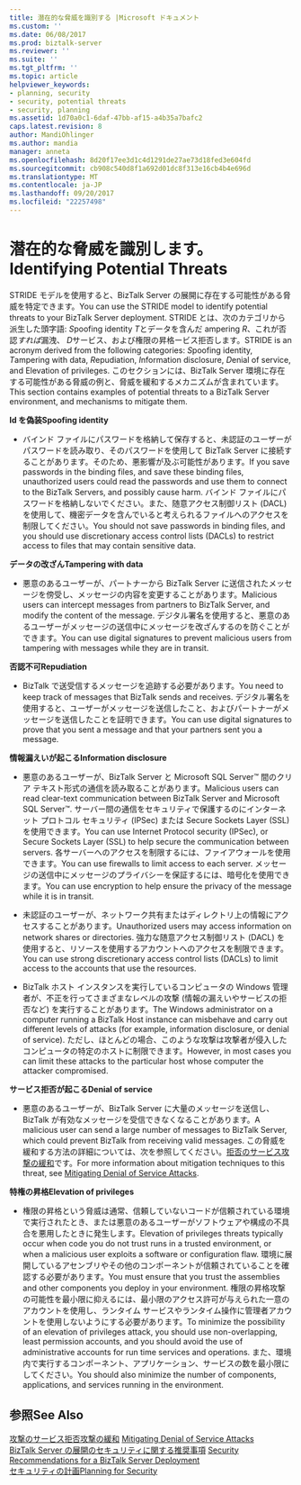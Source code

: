 ```yaml
---
title: 潜在的な脅威を識別する |Microsoft ドキュメント
ms.custom: ''
ms.date: 06/08/2017
ms.prod: biztalk-server
ms.reviewer: ''
ms.suite: ''
ms.tgt_pltfrm: ''
ms.topic: article
helpviewer_keywords:
- planning, security
- security, potential threats
- security, planning
ms.assetid: 1d70a0c1-6daf-47bb-af15-a4b35a7bafc2
caps.latest.revision: 8
author: MandiOhlinger
ms.author: mandia
manager: anneta
ms.openlocfilehash: 8d20f17ee3d1c4d1291de27ae73d18fed3e604fd
ms.sourcegitcommit: cb908c540d8f1a692d01dc8f313e16cb4b4e696d
ms.translationtype: MT
ms.contentlocale: ja-JP
ms.lasthandoff: 09/20/2017
ms.locfileid: "22257498"
---
```

# <a name="identifying-potential-threats"></a><span data-ttu-id="66885-102">潜在的な脅威を識別します。</span><span class="sxs-lookup"><span data-stu-id="66885-102">Identifying Potential Threats</span></span>
<span data-ttu-id="66885-103">STRIDE モデルを使用すると、BizTalk Server の展開に存在する可能性がある脅威を特定できます。</span><span class="sxs-lookup"><span data-stu-id="66885-103">You can use the STRIDE model to identify potential threats to your BizTalk Server deployment.</span></span> <span data-ttu-id="66885-104">STRIDE とは、次のカテゴリから派生した頭字語: *S*poofing identity *T*とデータを含んだ ampering *R*、これが否認*すれば*漏洩、 *D*サービス、および権限の昇格ービス拒否します。</span><span class="sxs-lookup"><span data-stu-id="66885-104">STRIDE is an acronym derived from the following categories: *S*poofing identity, *T*ampering with data, *R*epudiation, *I*nformation disclosure, *D*enial of service, and Elevation of privileges.</span></span> <span data-ttu-id="66885-105">このセクションには、BizTalk Server 環境に存在する可能性がある脅威の例と、脅威を緩和するメカニズムが含まれています。</span><span class="sxs-lookup"><span data-stu-id="66885-105">This section contains examples of potential threats to a BizTalk Server environment, and mechanisms to mitigate them.</span></span>  
  
 <span data-ttu-id="66885-106">**Id を偽装**</span><span class="sxs-lookup"><span data-stu-id="66885-106">**Spoofing identity**</span></span>  
  
-   <span data-ttu-id="66885-107">バインド ファイルにパスワードを格納して保存すると、未認証のユーザーがパスワードを読み取り、そのパスワードを使用して BizTalk Server に接続することがあります。そのため、悪影響が及ぶ可能性があります。</span><span class="sxs-lookup"><span data-stu-id="66885-107">If you save passwords in the binding files, and save these binding files, unauthorized users could read the passwords and use them to connect to the BizTalk Servers, and possibly cause harm.</span></span> <span data-ttu-id="66885-108">バインド ファイルにパスワードを格納しないでください。また、随意アクセス制御リスト (DACL) を使用して、機密データを含んでいると考えられるファイルへのアクセスを制限してください。</span><span class="sxs-lookup"><span data-stu-id="66885-108">You should not save passwords in binding files, and you should use discretionary access control lists (DACLs) to restrict access to files that may contain sensitive data.</span></span>  
  
 <span data-ttu-id="66885-109">**データの改ざん**</span><span class="sxs-lookup"><span data-stu-id="66885-109">**Tampering with data**</span></span>  
  
-   <span data-ttu-id="66885-110">悪意のあるユーザーが、パートナーから BizTalk Server に送信されたメッセージを傍受し、メッセージの内容を変更することがあります。</span><span class="sxs-lookup"><span data-stu-id="66885-110">Malicious users can intercept messages from partners to BizTalk Server, and modify the content of the message.</span></span> <span data-ttu-id="66885-111">デジタル署名を使用すると、悪意のあるユーザーがメッセージの送信中にメッセージを改ざんするのを防ぐことができます。</span><span class="sxs-lookup"><span data-stu-id="66885-111">You can use digital signatures to prevent malicious users from tampering with messages while they are in transit.</span></span>  
  
 <span data-ttu-id="66885-112">**否認不可**</span><span class="sxs-lookup"><span data-stu-id="66885-112">**Repudiation**</span></span>  
  
-   <span data-ttu-id="66885-113">BizTalk で送受信するメッセージを追跡する必要があります。</span><span class="sxs-lookup"><span data-stu-id="66885-113">You need to keep track of messages that BizTalk sends and receives.</span></span> <span data-ttu-id="66885-114">デジタル署名を使用すると、ユーザーがメッセージを送信したこと、およびパートナーがメッセージを送信したことを証明できます。</span><span class="sxs-lookup"><span data-stu-id="66885-114">You can use digital signatures to prove that you sent a message and that your partners sent you a message.</span></span>  
  
 <span data-ttu-id="66885-115">**情報漏えいが起こる**</span><span class="sxs-lookup"><span data-stu-id="66885-115">**Information disclosure**</span></span>  
  
-   <span data-ttu-id="66885-116">悪意のあるユーザーが、BizTalk Server と Microsoft SQL Server™ 間のクリア テキスト形式の通信を読み取ることがあります。</span><span class="sxs-lookup"><span data-stu-id="66885-116">Malicious users can read clear-text communication between BizTalk Server and Microsoft SQL Server™.</span></span> <span data-ttu-id="66885-117">サーバー間の通信をセキュリティで保護するのにインターネット プロトコル セキュリティ (IPSec) または Secure Sockets Layer (SSL) を使用できます。</span><span class="sxs-lookup"><span data-stu-id="66885-117">You can use Internet Protocol security (IPSec), or Secure Sockets Layer (SSL) to help secure the communication between servers.</span></span> <span data-ttu-id="66885-118">各サーバーへのアクセスを制限するには、ファイアウォールを使用できます。</span><span class="sxs-lookup"><span data-stu-id="66885-118">You can use firewalls to limit access to each server.</span></span> <span data-ttu-id="66885-119">メッセージの送信中にメッセージのプライバシーを保証するには、暗号化を使用できます。</span><span class="sxs-lookup"><span data-stu-id="66885-119">You can use encryption to help ensure the privacy of the message while it is in transit.</span></span>  
  
-   <span data-ttu-id="66885-120">未認証のユーザーが、ネットワーク共有またはディレクトリ上の情報にアクセスすることがあります。</span><span class="sxs-lookup"><span data-stu-id="66885-120">Unauthorized users may access information on network shares or directories.</span></span> <span data-ttu-id="66885-121">強力な随意アクセス制御リスト (DACL) を使用すると、リソースを使用するアカウントへのアクセスを制限できます。</span><span class="sxs-lookup"><span data-stu-id="66885-121">You can use strong discretionary access control lists (DACLs) to limit access to the accounts that use the resources.</span></span>  
  
-   <span data-ttu-id="66885-122">BizTalk ホスト インスタンスを実行しているコンピュータの Windows 管理者が、不正を行ってさまざまなレベルの攻撃 (情報の漏えいやサービスの拒否など) を実行することがあります。</span><span class="sxs-lookup"><span data-stu-id="66885-122">The Windows administrator on a computer running a BizTalk Host instance can misbehave and carry out different levels of attacks (for example, information disclosure, or denial of service).</span></span> <span data-ttu-id="66885-123">ただし、ほとんどの場合、このような攻撃は攻撃者が侵入したコンピュータの特定のホストに制限できます。</span><span class="sxs-lookup"><span data-stu-id="66885-123">However, in most cases you can limit these attacks to the particular host whose computer the attacker compromised.</span></span>  
  
 <span data-ttu-id="66885-124">**サービス拒否が起こる**</span><span class="sxs-lookup"><span data-stu-id="66885-124">**Denial of service**</span></span>  
  
-   <span data-ttu-id="66885-125">悪意のあるユーザーが、BizTalk Server に大量のメッセージを送信し、BizTalk が有効なメッセージを受信できなくなることがあります。</span><span class="sxs-lookup"><span data-stu-id="66885-125">A malicious user can send a large number of messages to BizTalk Server, which could prevent BizTalk from receiving valid messages.</span></span> <span data-ttu-id="66885-126">この脅威を緩和する方法の詳細については、次を参照してください。[拒否のサービス攻撃の緩和](../core/mitigating-denial-of-service-attacks.md)です。</span><span class="sxs-lookup"><span data-stu-id="66885-126">For more information about mitigation techniques to this threat, see [Mitigating Denial of Service Attacks](../core/mitigating-denial-of-service-attacks.md).</span></span>  
  
 <span data-ttu-id="66885-127">**特権の昇格**</span><span class="sxs-lookup"><span data-stu-id="66885-127">**Elevation of privileges**</span></span>  
  
-   <span data-ttu-id="66885-128">権限の昇格という脅威は通常、信頼していないコードが信頼されている環境で実行されたとき、または悪意のあるユーザーがソフトウェアや構成の不具合を悪用したときに発生します。</span><span class="sxs-lookup"><span data-stu-id="66885-128">Elevation of privileges threats typically occur when code you do not trust runs in a trusted environment, or when a malicious user exploits a software or configuration flaw.</span></span> <span data-ttu-id="66885-129">環境に展開しているアセンブリやその他のコンポーネントが信頼されていることを確認する必要があります。</span><span class="sxs-lookup"><span data-stu-id="66885-129">You must ensure that you trust the assemblies and other components you deploy in your environment.</span></span> <span data-ttu-id="66885-130">権限の昇格攻撃の可能性を最小限に抑えるには、最小限のアクセス許可が与えられた一意のアカウントを使用し、ランタイム サービスやランタイム操作に管理者アカウントを使用しないようにする必要があります。</span><span class="sxs-lookup"><span data-stu-id="66885-130">To minimize the possibility of an elevation of privileges attack, you should use non-overlapping, least permission accounts, and you should avoid the use of administrative accounts for run time services and operations.</span></span> <span data-ttu-id="66885-131">また、環境内で実行するコンポーネント、アプリケーション、サービスの数を最小限にしてください。</span><span class="sxs-lookup"><span data-stu-id="66885-131">You should also minimize the number of components, applications, and services running in the environment.</span></span>  
  
## <a name="see-also"></a><span data-ttu-id="66885-132">参照</span><span class="sxs-lookup"><span data-stu-id="66885-132">See Also</span></span>  
 <span data-ttu-id="66885-133">[攻撃のサービス拒否攻撃の緩和](../core/mitigating-denial-of-service-attacks.md) </span><span class="sxs-lookup"><span data-stu-id="66885-133">[Mitigating Denial of Service Attacks](../core/mitigating-denial-of-service-attacks.md) </span></span>  
 <span data-ttu-id="66885-134">[BizTalk Server の展開のセキュリティに関する推奨事項](../core/security-recommendations-for-a-biztalk-server-deployment.md) </span><span class="sxs-lookup"><span data-stu-id="66885-134">[Security Recommendations for a BizTalk Server Deployment](../core/security-recommendations-for-a-biztalk-server-deployment.md) </span></span>  
 [<span data-ttu-id="66885-135">セキュリティの計画</span><span class="sxs-lookup"><span data-stu-id="66885-135">Planning for Security</span></span>](../core/planning-for-security.md)